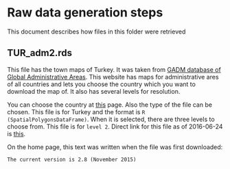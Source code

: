 <!-- README.md is generated from README.Rmd. Please edit that file -->
Raw data generation steps
=========================

This document describes how files in this folder were retrieved

TUR\_adm2.rds
-------------

This file has the town maps of Turkey. It was taken from [GADM database of Global Administrative Areas](http://www.gadm.org/). This website has maps for administrative ares of all countries and lets you choose the country which you want to download the map of. It also has several levels for resolution.

You can choose the country at [this](http://www.gadm.org/country) page. Also the type of the file can be chosen. This file is for Turkey and the format is `R (SpatialPolygonsDataFrame)`. When it is selected, there are three levels to choose from. This file is for `level 2`. Direct link for this file as of 2016-06-24 is [this](http://biogeo.ucdavis.edu/data/gadm2.8/rds/AFG_adm2.rds).

On the home page, this text was written when the file was first downloaded:

    The current version is 2.8 (November 2015)

